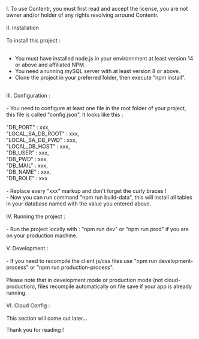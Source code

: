 I. To use Contentr, you must first read and accept the license, you are not owner and/or holder of any rights revolving arround Contentr.<br/>
<br/>
II. Installation<br/>
<br/>
To install this project :<br/> 
<br/>
- You must have installed node.js in your environnment at least version 14 or above and affiliated NPM.<br/>
- You need a running mySQL server with at least version 8 or above.<br/>
- Clone the project in your preferred folder, then execute "npm install".<br/>
<br/>
III. Configuration :<br/>
<br/>
- You need to configure at least one file in the root folder of your project, this file is called "config.json", it looks like this :<br/>
<br/>
"DB_PORT" : xxx,<br/>
"LOCAL_SA_DB_ROOT" : xxx,<br/>
"LOCAL_SA_DB_PWD" : xxx,<br/>
"LOCAL_DB_HOST" : xxx,<br/>
"DB_USER" : xxx,<br/>
"DB_PWD" : xxx,<br/>
"DB_MAIL" : xxx,<br/>
"DB_NAME" : xxx,<br/>
"DB_ROLE" : xxx<br/>
<br/>
- Replace every "xxx" markup and don't forget the curly braces !<br/>
- Now you can run command "npm run build-data", this will install all tables in your database named with the value you entered above.<br/>
<br/>
IV. Running the project :<br/>
<br/>
- Run the project locally with : "npm run dev" or "npm run prod" if you are on your production machine.<br/>
<br/>
V. Development :<br/>
<br/>
- If you need to recompile the client js/css files use "npm run development-process" or "npm run production-process".<br/>
<br/>
Please note that in development mode or production mode (not cloud-production), files recompile automatically on file save if your app is already running.<br/>
<br/>
VI. Cloud Config :<br/>
<br/>
This section will come out later...<br/>

Thank you for reading !
